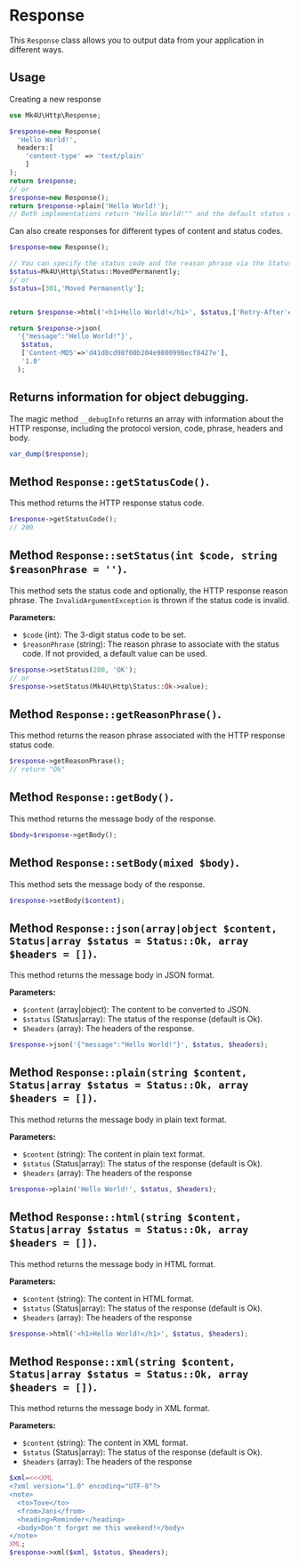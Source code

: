 # Response
This `Response` class allows you to output data from your application in different ways.

## Usage

Creating a new response
```php
use Mk4U\Http\Response;

$response=new Response(
  'Hello World!',
  headers:[
    'content-type' => 'text/plain'
    ]
);
return $response;
// or
$response=new Response();
return $response->plain('Hello World!');
// Both implementations return "Hello World!"" and the default status code is 200.
```

Can also create responses for different types of content and status codes.
```php
$response=new Response();

// You can specify the status code and the reason phrase via the Status enum or as an array.
$status=Mk4U\Http\Status::MovedPermanently;
// or
$status=[301,'Moved Permanently'];


return $response->html('<h1>Hello World!</h1>', $status,['Retry-After'=>'Retry-After: 120'],'1.2');

return $response->json(
  '{"message":"Hello World!"}',
   $status,
   ['Content-MD5'=>'d41d8cd98f00b204e9800998ecf8427e'],
   '1.0'
  );
```

## Returns information for object debugging.
The magic method `__debugInfo` returns an array with information about the HTTP response, including the protocol version, code, phrase, headers and body.
```php
var_dump($response);
```

## Method `Response::getStatusCode()`.
This method returns the HTTP response status code.
```php
$response->getStatusCode();
// 200
```

## Method `Response::setStatus(int $code, string $reasonPhrase = '')`.
This method sets the status code and optionally, the HTTP response reason phrase. The `InvalidArgumentException` is thrown if the status code is invalid.

**Parameters:**
- `$code` (int): The 3-digit status code to be set.
- `$reasonPhrase` (string): The reason phrase to associate with the status code. If not provided, a default value can be used.

```php
$response->setStatus(200, 'OK');
// or
$response->setStatus(Mk4U\Http\Status::Ok->value);
```

## Method `Response::getReasonPhrase()`.
This method returns the reason phrase associated with the HTTP response status code.

```php
$response->getReasonPhrase();
// return "Ok"
```

## Method `Response::getBody()`.
This method returns the message body of the response.

```php
$body=$response->getBody();
```

## Method `Response::setBody(mixed $body)`.
This method sets the message body of the response.

```php
$response->setBody($content);
```

## Method `Response::json(array|object $content, Status|array $status = Status::Ok, array $headers = [])`.
This method returns the message body in JSON format.

**Parameters:**
- `$content` (array|object): The content to be converted to JSON.
- `$status` (Status|array): The status of the response (default is Ok).
- `$headers` (array): The headers of the response.

```php
$response->json('{"message":"Hello World!"}', $status, $headers);
```

## Method `Response::plain(string $content, Status|array $status = Status::Ok, array $headers = [])`.
This method returns the message body in plain text format.

**Parameters:**
- `$content` (string): The content in plain text format.
- `$status` (Status|array): The status of the response (default is Ok).
- `$headers` (array): The headers of the response

```php
$response->plain('Hello World!', $status, $headers);
```

## Method `Response::html(string $content, Status|array $status = Status::Ok, array $headers = [])`.
This method returns the message body in HTML format.

**Parameters:**
- `$content` (string): The content in HTML format.
- `$status` (Status|array): The status of the response (default is Ok).
- `$headers` (array): The headers of the response

```php
$response->html('<h1>Hello World!</h1>', $status, $headers);
```

## Method `Response::xml(string $content, Status|array $status = Status::Ok, array $headers = [])`.
This method returns the message body in XML format.

**Parameters:**
- `$content` (string): The content in XML format.
- `$status` (Status|array): The status of the response (default is Ok).
- `$headers` (array): The headers of the response

```php
$xml=<<<XML
<?xml version="1.0" encoding="UTF-8"?>
<note>
  <to>Tove</to>
  <from>Jani</from>
  <heading>Reminder</heading>
  <body>Don't forget me this weekend!</body>
</note>
XML;
$response->xml($xml, $status, $headers);
```